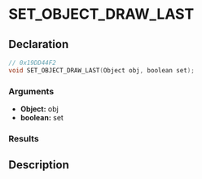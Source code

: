 # SET_OBJECT_DRAW_LAST

## Declaration
```cpp
// 0x19DD44F2
void SET_OBJECT_DRAW_LAST(Object obj, boolean set);
```

### Arguments
- **Object:** obj
- **boolean:** set

### Results

## Description
